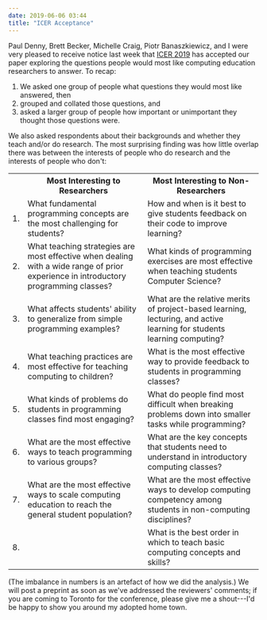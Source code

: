 ```yaml
---
date: 2019-06-06 03:44
title: "ICER Acceptance"
---
```



Paul Denny, Brett Becker, Michelle Craig, Piotr Banaszkiewicz, and I
were very pleased to receive notice last week
that [ICER 2019](https://icer.acm.org/)
has accepted our paper exploring
the questions people would most like computing education researchers to answer.
To recap:

1.  We asked one group of people what questions they would most like answered, then
2.  grouped and collated those questions, and
3.  asked a larger group of people how important or unimportant they thought those questions were.

We also asked respondents about their backgrounds and whether they teach and/or do research.
The most surprising finding was how little overlap there was between
the interests of people who do research and the interests of people who don't:

<table class="table table-striped">
  <tr>
    <th></th>
    <th>Most Interesting to Researchers</th>
    <th>Most Interesting to Non-Researchers</th>
  </tr>
  <tr>
    <td>1.</td>
    <td>What fundamental programming concepts are the most challenging for students?</td>
    <td>How and when is it best to give students feedback on their code to improve learning?</td>
  </tr>
  <tr>
    <td>2.</td>
    <td>What teaching strategies are most effective when dealing with a wide range of prior experience in introductory programming classes?</td>
    <td>What kinds of programming exercises are most effective when teaching students Computer Science?</td>
  </tr>
  <tr>
    <td>3.</td>
    <td>What affects students' ability to generalize from simple programming examples?</td>
    <td>What are the relative merits of project-based learning, lecturing, and active learning for students learning computing?</td>
  </tr>
  <tr>
    <td>4.</td>
    <td>What teaching practices are most effective for teaching computing to children?</td>
    <td>What is the most effective way to provide feedback to students in programming classes?</td>
  </tr>
  <tr>
    <td>5.</td>
    <td>What kinds of problems do students in programming classes find most engaging?    </td>
    <td>What do people find most difficult when breaking problems down into smaller tasks while programming?</td>
  </tr>
  <tr>
    <td>6.</td>
    <td>What are the most effective ways to teach programming to various groups?</td>
    <td>What are the key concepts that students need to understand in introductory computing classes?</td>
  </tr>
  <tr>
    <td>7.</td>
    <td>What are the most effective ways to scale computing education to reach the general student population?</td>
    <td>What are the most effective ways to develop computing competency among students in non-computing disciplines?</td>
  </tr>
  <tr>
    <td>8.</td>
    <td></td>
    <td>What is the best order in which to teach basic computing concepts and skills?</td>
  </tr>
</table>

(The imbalance in numbers is an artefact of how we did the analysis.)
We will post a preprint as soon as we've addressed the reviewers' comments;
if you are coming to Toronto for the conference,
please give me a shout---I'd be happy to show you around my adopted home town.
